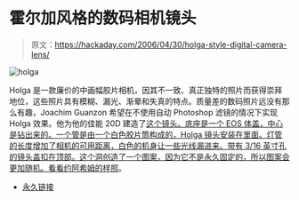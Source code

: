 # 霍尔加风格的数码相机镜头

> 原文：<https://hackaday.com/2006/04/30/holga-style-digital-camera-lens/>

![holga](img/c406bf8b9fc61a8b9b032b06d269e50e.png)

Holga 是一款廉价的中画幅胶片相机，因其不一致、真正独特的照片而获得崇拜地位，这些照片具有模糊、漏光、渐晕和失真的特点。质量差的数码照片远没有那么有趣，Joachim Guanzon 希望在不使用自动 Photoshop 滤镜的情况下实现 Holga 效果。他为他的佳能 20D 建造了[这个镜头。底座是一个 EOS 体盖，中心是钻出来的。一个管是由一个白色胶片筒构成的，Holga 镜头安装在里面。灯管的长度增加了相机的可用距离，白色的机身让一些光线漏进来。带有 3/16 英寸孔的镜头盖扣在顶部。这个洞创造了一个图案，因为它不是永久固定的，所以图案会更加随机。看看约阿希姆的](http://www.litratista.org/2006/04/29/homemade-lens-part-1-eos-holga/)[样照](http://www.flickr.com/photos/jowchie/sets/72057594120416378/)。

*   [永久链接](http://www.litratista.org/2006/04/29/homemade-lens-part-1-eos-holga/)